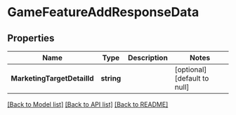 # GameFeatureAddResponseData

## Properties
Name | Type | Description | Notes
------------ | ------------- | ------------- | -------------
**MarketingTargetDetailId** | **string** |  | [optional] [default to null]

[[Back to Model list]](../README.md#documentation-for-models) [[Back to API list]](../README.md#documentation-for-api-endpoints) [[Back to README]](../README.md)


